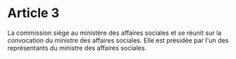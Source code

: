 # Article 3

La commission siège au ministère des affaires sociales et se réunit sur la convocation du ministre des affaires sociales. Elle est présidée par l'un des représentants du ministre des affaires sociales.
